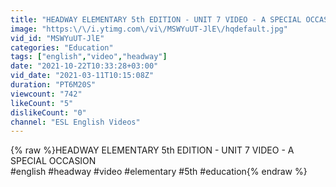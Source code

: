 ```yaml
---
title: "HEADWAY ELEMENTARY 5th EDITION - UNIT 7 VIDEO - A SPECIAL OCCASION +SUBTITLES"
image: "https:\/\/i.ytimg.com\/vi\/MSWYuUT-JlE\/hqdefault.jpg"
vid_id: "MSWYuUT-JlE"
categories: "Education"
tags: ["english","video","headway"]
date: "2021-10-22T10:33:28+03:00"
vid_date: "2021-03-11T10:15:08Z"
duration: "PT6M20S"
viewcount: "742"
likeCount: "5"
dislikeCount: "0"
channel: "ESL English Videos"
---
```

{% raw %}HEADWAY ELEMENTARY 5th EDITION - UNIT 7 VIDEO - A SPECIAL OCCASION<br />#english​ #headway​ #video​ #elementary​ #5th #education{% endraw %}
